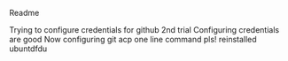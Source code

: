 Readme

Trying to configure credentials for github
2nd trial
Configuring credentials are good
Now configuring git acp one line command
pls!
reinstalled ubuntdfdu
